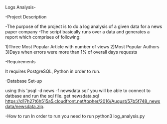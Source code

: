 Logs Analysis-

-Project Description

-The purpose of the project is to do a log analysis of a given data for a news paper company
-The script basically runs over a data and generates a report which comprises of following:

1)Three Most Popular Article with number of views
2)Most Popular Authors
3)Days when errors were more than 1% of overall days requests



-Requirements

It requires PostgreSQL, Python in order to run.



-Database Set-up

using this 'psql -d news -f newsdata.sql' you will be able to connect to datbase and run the sql file.
get newsdata.sql https://d17h27t6h515a5.cloudfront.net/topher/2016/August/57b5f748_newsdata/newsdata.zip.


-How to run
In order to run you need to run python3 log_analysis.py
